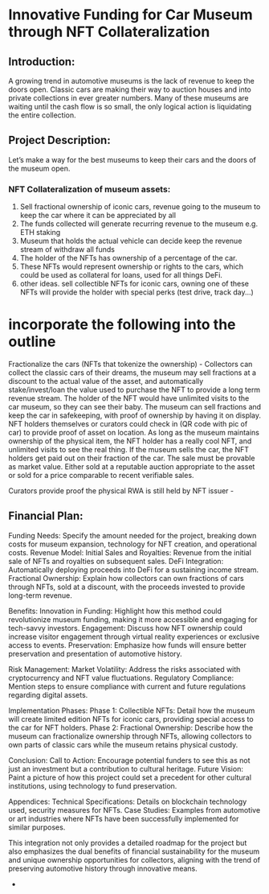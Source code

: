 # Innovative Funding for Car Museum through NFT Collateralization

## Introduction:
A growing trend in automotive museums is the lack of revenue to keep the doors open. Classic cars are making their way to auction houses and into private collections in ever greater numbers. Many of these museums are waiting until the cash flow is so small, the only logical action is liquidating the entire collection.

## Project Description:
Let’s make a way for the best museums to keep their cars and the doors of the museum open.
### NFT Collateralization of museum assets: 
1. Sell fractional ownership of iconic cars, revenue going to the museum to keep the car where it can be appreciated by all
2. The funds collected will generate recurring revenue to the museum e.g. ETH staking
3. Museum that holds the actual vehicle can decide keep the revenue stream of withdraw all funds
4. The holder of the NFTs has ownership of a percentage of the car.
5. These NFTs would represent ownership or rights to the cars, which could be used as collateral for loans, used for all things DeFi.
6. other ideas. sell collectible NFTs for iconic cars, owning one of these NFTs will provide the holder with special perks (test drive, track day...)

# incorporate the following into the outline
Fractionalize the cars (NFTs that tokenize the ownership) - 	Collectors can collect the classic cars of their dreams, the museum may sell fractions at a discount to the actual value of the asset, and automatically stake/invest/loan the value used to purchase the NFT to provide a long term revenue stream.  The holder of the NFT would have unlimited visits to the car museum, so they can see their baby.
The museum can sell fractions and keep the car in safekeeping, with proof of ownership by having it on display.  NFT holders themselves or curators could check in (QR code with pic of car) to provide proof of asset on location.
As long as the museum maintains ownership of the physical item, the NFT holder has a really cool NFT, and unlimited visits to see the real thing.
If the museum sells the car,  the NFT holders get paid out on their fraction of the car.  The sale must be provable as market value.  Either sold at a reputable auction appropriate to the asset or sold for a price comparable to recent verifiable sales.
 

Curators provide proof the physical RWA is still held by NFT issuer -

## Financial Plan:
Funding Needs: Specify the amount needed for the project, breaking down costs for museum expansion, technology for NFT creation, and operational costs.
Revenue Model: 
Initial Sales and Royalties: Revenue from the initial sale of NFTs and royalties on subsequent sales.
DeFi Integration: Automatically deploying proceeds into DeFi for a sustaining income stream.
Fractional Ownership: Explain how collectors can own fractions of cars through NFTs, sold at a discount, with the proceeds invested to provide long-term revenue.

Benefits:
Innovation in Funding: Highlight how this method could revolutionize museum funding, making it more accessible and engaging for tech-savvy investors.
Engagement: Discuss how NFT ownership could increase visitor engagement through virtual reality experiences or exclusive access to events.
Preservation: Emphasize how funds will ensure better preservation and presentation of automotive history.

Risk Management:
Market Volatility: Address the risks associated with cryptocurrency and NFT value fluctuations.
Regulatory Compliance: Mention steps to ensure compliance with current and future regulations regarding digital assets.

Implementation Phases:
Phase 1: Collectible NFTs: Detail how the museum will create limited edition NFTs for iconic cars, providing special access to the car for NFT holders.
Phase 2: Fractional Ownership: Describe how the museum can fractionalize ownership through NFTs, allowing collectors to own parts of classic cars while the museum retains physical custody.

Conclusion:
Call to Action: Encourage potential funders to see this as not just an investment but a contribution to cultural heritage. 
Future Vision: Paint a picture of how this project could set a precedent for other cultural institutions, using technology to fund preservation.

Appendices:
Technical Specifications: Details on blockchain technology used, security measures for NFTs.
Case Studies: Examples from automotive or art industries where NFTs have been successfully implemented for similar purposes.

This integration not only provides a detailed roadmap for the project but also emphasizes the dual benefits of financial sustainability for the museum and unique ownership opportunities for collectors, aligning with the trend of preserving automotive history through innovative means.

  
- 
  

